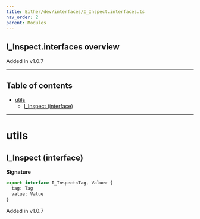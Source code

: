 ```yaml
---
title: Either/dev/interfaces/I_Inspect.interfaces.ts
nav_order: 2
parent: Modules
---
```


## I_Inspect.interfaces overview

Added in v1.0.7

---

<h2 class="text-delta">Table of contents</h2>

- [utils](#utils)
  - [I_Inspect (interface)](#i_inspect-interface)

---

# utils

## I_Inspect (interface)

**Signature**

```ts
export interface I_Inspect<Tag, Value> {
  tag: Tag
  value: Value
}
```

Added in v1.0.7

